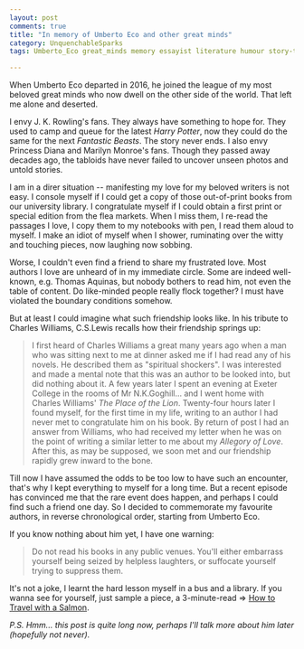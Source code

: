 ```yaml
---
layout: post
comments: true
title: "In memory of Umberto Eco and other great minds"
category: UnquenchableSparks
tags: Umberto_Eco great_minds memory essayist literature humour story-teller

---
```


When Umberto Eco departed in 2016, he joined the league of my most beloved great minds who now dwell on the other side of the world. That left me alone and deserted.

I envy J. K. Rowling's fans. They always have something to hope for. They used to camp and queue for the latest *Harry Potter*, now they could do the same for the next *Fantastic Beasts*. The story never ends. I also envy Princess Diana and Marilyn Monroe's fans. Though they passed away decades ago, the tabloids have never failed to uncover unseen photos and untold stories.

I am in a direr situation -- manifesting my love for my beloved writers is not easy. I console myself if I could get a copy of those out-of-print books from our university library. I congratulate myself if I could obtain a first print or special edition from the flea markets. When I miss them, I re-read the passages I love, I copy them to my notebooks with pen, I read them aloud to myself. I make an idiot of myself when I shower, ruminating over the witty and touching pieces, now laughing now sobbing.

Worse, I couldn't even find a friend to share my frustrated love. Most authors I love are unheard of in my immediate circle. Some are indeed well-known, e.g. Thomas Aquinas, but nobody bothers to read him, not even the table of content. Do like-minded people really flock together? I must have violated the boundary conditions somehow.

But at least I could imagine what such friendship looks like. In his tribute to Charles Williams, C.S.Lewis recalls how their friendship springs up:

>  I first heard of Charles Williams a great many years ago when a man who was sitting next to me at dinner asked me if I had read any of his novels. He described them as "spiritual shockers". I was interested and made a mental note that this was an author to be looked into, but did nothing about it. A few years later I spent an evening at Exeter College in the rooms of Mr N.K.Goghill... and I went home with Charles Williams' *The Place of the Lion*. Twenty-four hours later I found myself, for the first time in my life, writing to an author I had never met to congratulate him on his book. By return of post I had an answer from Williams, who had received my letter when he was on the point of writing a similar letter to me about my *Allegory of Love*. After this, as may be supposed, we soon met and our friendship rapidly grew inward to the bone.

Till now I have assumed the odds to be too low to have such an encounter, that's why I kept everything to myself for a long time. But a recent episode has convinced me that the rare event does happen, and perhaps I could find such a friend one day. So I decided to commemorate my favourite authors, in reverse chronological order, starting from Umberto Eco.

If you know nothing about him yet, I have one warning:

> Do not read his books in any public venues. You'll either embarrass yourself being seized by helpless laughters, or suffocate yourself trying to suppress them.

It's not a joke, I learnt the hard lesson myself in a bus and a library. If you wanna see for yourself, just sample a piece, a 3-minute-read => [How to Travel with a Salmon](https://books.google.com.sg/books?id=3bytC0aZs5IC&pg=PT13&source=gbs_toc_r&cad=4#v=onepage&q&f=false).

*P.S. Hmm... this post is quite long now, perhaps I'll talk more about him later (hopefully not never).*


